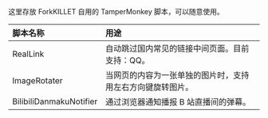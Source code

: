 这里存放 ForkKILLET 自用的 TamperMonkey 脚本，可以随意使用。

| 脚本名称                | 用途
| :---------------------- | :---
| RealLink                | 自动跳过国内常见的链接中间页面。目前支持：QQ。
| ImageRotater            | 当网页的内容为一张单独的图片时，支持用左右方向键旋转图片。
| BilibiliDanmakuNotifier | 通过浏览器通知播报 B 站直播间的弹幕。
